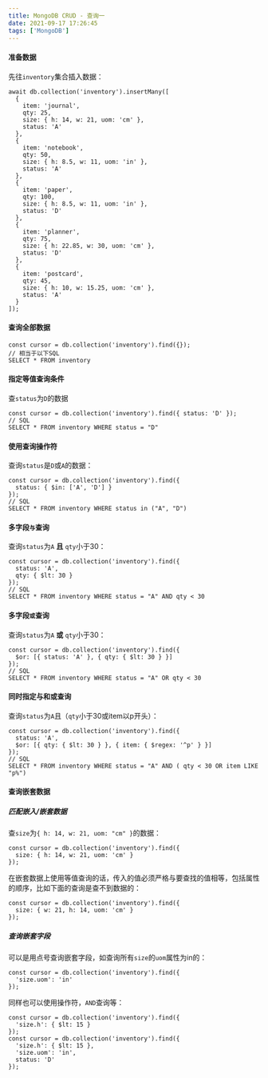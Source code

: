 ```yaml
---
title: MongoDB CRUD - 查询一
date: 2021-09-17 17:26:45
tags: ['MongoDB']
---
```


#### 准备数据
先往`inventory`集合插入数据：
```
await db.collection('inventory').insertMany([
  {
    item: 'journal',
    qty: 25,
    size: { h: 14, w: 21, uom: 'cm' },
    status: 'A'
  },
  {
    item: 'notebook',
    qty: 50,
    size: { h: 8.5, w: 11, uom: 'in' },
    status: 'A'
  },
  {
    item: 'paper',
    qty: 100,
    size: { h: 8.5, w: 11, uom: 'in' },
    status: 'D'
  },
  {
    item: 'planner',
    qty: 75,
    size: { h: 22.85, w: 30, uom: 'cm' },
    status: 'D'
  },
  {
    item: 'postcard',
    qty: 45,
    size: { h: 10, w: 15.25, uom: 'cm' },
    status: 'A'
  }
]);
```

#### 查询全部数据
```
const cursor = db.collection('inventory').find({});
// 相当于以下SQL
SELECT * FROM inventory
```
#### 指定等值查询条件
查`status`为`D`的数据
```
const cursor = db.collection('inventory').find({ status: 'D' });
// SQL
SELECT * FROM inventory WHERE status = "D"
```
#### 使用查询操作符
查询`status`是`D`或`A`的数据：
```
const cursor = db.collection('inventory').find({
  status: { $in: ['A', 'D'] }
});
// SQL
SELECT * FROM inventory WHERE status in ("A", "D")
```
#### 多字段`与`查询
查询`status`为`A` **且** `qty`小于30：
```
const cursor = db.collection('inventory').find({
  status: 'A',
  qty: { $lt: 30 }
});
// SQL
SELECT * FROM inventory WHERE status = "A" AND qty < 30
```
#### 多字段`或`查询
查询`status`为`A` **或** `qty`小于30：
```
const cursor = db.collection('inventory').find({
  $or: [{ status: 'A' }, { qty: { $lt: 30 } }]
});
// SQL
SELECT * FROM inventory WHERE status = "A" OR qty < 30
```
#### 同时指定与和或查询
查询`status`为`A`且（`qty`小于30或item以p开头）：
```
const cursor = db.collection('inventory').find({
  status: 'A',
  $or: [{ qty: { $lt: 30 } }, { item: { $regex: '^p' } }]
});
// SQL
SELECT * FROM inventory WHERE status = "A" AND ( qty < 30 OR item LIKE "p%")
```
#### 查询嵌套数据
##### 匹配嵌入/嵌套数据
查`size`为`{ h: 14, w: 21, uom: "cm" }`的数据：
```
const cursor = db.collection('inventory').find({
  size: { h: 14, w: 21, uom: 'cm' }
});
```
在嵌套数据上使用等值查询的话，传入的值必须严格与要查找的值相等，包括属性的顺序，比如下面的查询是查不到数据的：
```
const cursor = db.collection('inventory').find({
  size: { w: 21, h: 14, uom: 'cm' }
});
```
##### 查询嵌套字段
可以是用点号查询嵌套字段，如查询所有`size`的`uom`属性为in的：
```
const cursor = db.collection('inventory').find({
  'size.uom': 'in'
});
```
同样也可以使用操作符，`AND`查询等：
```
const cursor = db.collection('inventory').find({
  'size.h': { $lt: 15 }
});
const cursor = db.collection('inventory').find({
  'size.h': { $lt: 15 },
  'size.uom': 'in',
  status: 'D'
});
```
